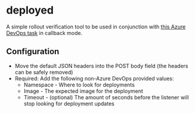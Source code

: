 # deployed

A simple rollout verification tool to be used in conjunction with [this Azure DevOps task](https://docs.microsoft.com/en-us/azure/devops/pipelines/tasks/utility/http-rest-api?view=azure-devops) in callback mode.  
  
## Configuration
* Move the default JSON headers into the POST body field (the headers can be safely removed)
* Required: Add the following non-Azure DevOps provided values:
  * Namespace - Where to look for deployments
  * Image - The expected image for the deployment
  * Timeout - (optional) The amount of seconds before the listener will stop looking for deployment updates

